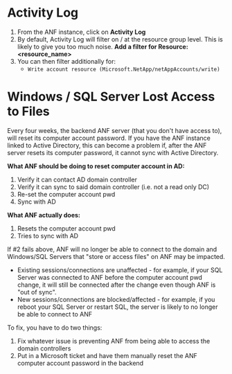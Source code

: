 # Activity Log

1. From the ANF instance, click on **Activity Log**
2. By default, Activity Log will filter on / at the resource group level. This is likely to give you too much noise. **Add a filter for Resource: <resource_name>**
3. You can then filter additionally for:
    - `Write account resource (Microsoft.NetApp/netAppAccounts/write)`

# Windows / SQL Server Lost Access to Files

Every four weeks, the backend ANF server (that you don't have access to), will reset its computer account password. If you have the ANF instance linked to Active Directory, this can become a problem if, after the ANF server resets its computer password, it cannot sync with Active Directory. 

**What ANF should be doing to reset computer account in AD:**
1. Verify it can contact AD domain controller
2. Verify it can sync to said domain controller (i.e. not a read only DC)
3. Re-set the computer account pwd
4. Sync with AD

**What ANF actually does:**
1. Resets the computer account pwd
2. Tries to sync with AD

If #2 fails above, ANF will no longer be able to connect to the domain and Windows/SQL Servers that "store or access files" on ANF may be impacted.
- Existing sessions/connections are unaffected - for example, if your SQL Server was connected to ANF before the computer account pwd change, it will still be connected after the change even though ANF is "out of sync". 
- New sessions/connections are blocked/affected - for example, if you reboot your SQL Server or restart SQL, the server is likely to no longer be able to connect to ANF

To fix, you have to do two things:
1. Fix whatever issue is preventing ANF from being able to access the domain controllers
2. Put in a Microsoft ticket and have them manually reset the ANF computer account password in the backend
